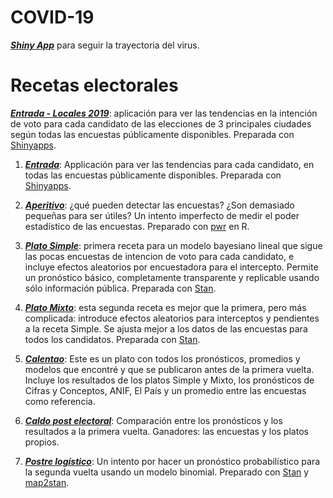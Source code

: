# COVID-19

[_**Shiny App**_]() para seguir la trayectoria del virus.

# Recetas electorales

[_**Entrada - Locales 2019**_](https://nelsonamayad.shinyapps.io/locales_2019): aplicación para ver las tendencias en la intención de voto para cada candidato de las elecciones de 3 principales ciudades según todas las encuestas públicamente disponibles. Preparada con [Shinyapps](https://www.shinyapps.io/).

1. [_**Entrada**_](https://nelsonamayad.shinyapps.io/col2018_tend/): Applicación para ver las tendencias para cada candidato, en todas las encuestas públicamente disponibles. Preparada con [Shinyapps](https://www.shinyapps.io/).

2. [_**Aperitivo**_](https://nelsonamayad.github.io/poder/poder): ¿qué pueden detectar las encuestas? ¿Son demasiado pequeñas para ser útiles? Un intento imperfecto de medir el poder estadístico de las encuestas. Preparado con [pwr](https://cran.r-project.org/web/packages/pwr/vignettes/pwr-vignette.html) en R.

3. [_**Plato Simple**_](https://nelsonamayad.github.io/simple): primera receta para un modelo bayesiano lineal que sigue las pocas encuestas de intencion de voto para cada candidato, e incluye efectos aleatorios por encuestadora para el intercepto. Permite un pronóstico básico, completamente transparente y replicable usando sólo información pública. Preparada con [Stan](http://mc-stan.org/users/interfaces/rstan.html).

4. [_**Plato Mixto**_](https://nelsonamayad.github.io/mixto): esta segunda receta es mejor que la primera, pero más complicada: introduce efectos aleatorios para interceptos y pendientes a la receta Simple. Se ajusta mejor a los datos de las encuestas para todos los candidatos. Preparada con [Stan](http://mc-stan.org/users/interfaces/rstan.html).

5. [_**Calentao**_](https://nelsonamayad.github.io/calentao/calentao): Este es un plato con todos los pronósticos, promedios y modelos que encontré y que se publicaron antes de la primera vuelta. Incluye los resultados de los platos Simple y Mixto, los pronósticos de Cifras y Conceptos, ANIF, El País y un promedio entre las encuestas como referencia.

6. [_**Caldo post electoral**_](https://nelsonamayad.github.io/caldo/caldo): Comparación entre los pronósticos y los resultados a la primera vuelta. Ganadores: las encuestas y los platos propios.

7. [_**Postre logístico**_](https://nelsonamayad.github.io/logis/logis): Un intento por hacer un pronóstico probabilístico para la segunda vuelta usando un modelo binomial. Preparado con [Stan](http://mc-stan.org/users/interfaces/rstan.html) y [map2stan](https://www.rdocumentation.org/packages/rethinking/versions/1.59/topics/map2stan).
